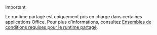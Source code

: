 > [!IMPORTANT]
> Le runtime partagé est uniquement pris en charge dans certaines applications Office. Pour plus d’informations, consultez [Ensembles de conditions requises pour le runtime partagé](/javascript/api/requirement-sets/common/shared-runtime-requirement-sets).
